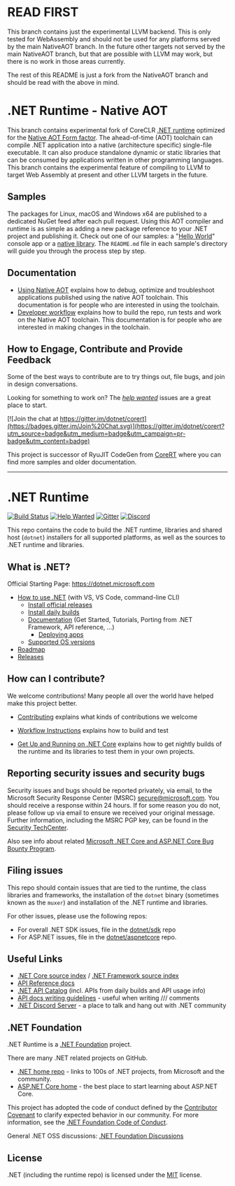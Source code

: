 # READ FIRST

This branch contains just the experimental LLVM backend.  This is only tested for WebAssembly and should not be used for any platforms served by the main NativeAOT branch.  In the future other targets not served by the main NativeAOT branch, but that are possible with LLVM may work, but there is no work in those areas currently.

The rest of this README is just a fork from the NativeAOT branch and should be read with the above in mind.

# .NET Runtime - Native AOT

This branch contains experimental fork of CoreCLR [.NET runtime](http://github.com/dotnet/runtime) optimized for the [Native AOT Form factor](https://github.com/dotnet/designs/blob/main/accepted/2020/form-factors.md#native-aot-form-factors). The ahead-of-time (AOT) toolchain can compile .NET application into a native (architecture specific) single-file executable. It can also produce standalone dynamic or static libraries that can be consumed by applications written in other programming languages.  This branch contains the experimental feature of compiling to LLVM to target Web Assembly at present and other LLVM targets in the future.

## Samples

The packages for Linux, macOS and Windows x64 are published to a dedicated NuGet feed after each pull request. Using this AOT compiler and runtime is as simple as adding a new package reference to your .NET project and publishing it. Check out one of our samples: a "[Hello World](samples/HelloWorld)" console app or a [native library](samples/NativeLibrary). The `README.md` file in each sample's directory will guide you through the process step by step.

## Documentation

- [Using Native AOT](docs/using-nativeaot/README.md) explains how to debug, optimize and troubleshoot applications published using the native AOT toolchain. This documentation is for people who are interested in using the toolchain.
- [Developer workflow](docs/workflow/building/coreclr/nativeaot.md) explains how to build the repo, run tests and work on the Native AOT toolchain. This documentation is for people who are interested in making changes in the toolchain.

## How to Engage, Contribute and Provide Feedback
Some of the best ways to contribute are to try things out, file bugs, and join in design conversations.

Looking for something to work on? The [_help wanted_](https://github.com/dotnet/runtimelab/issues?q=is%3Aissue+is%3Aopen+label%3A%22help+wanted%22++label%3Aarea-NativeAOT+) issues are a great place to start.

[![Join the chat at https://gitter.im/dotnet/corert](https://badges.gitter.im/Join%20Chat.svg)](https://gitter.im/dotnet/corert?utm_source=badge&utm_medium=badge&utm_campaign=pr-badge&utm_content=badge)

This project is successor of RyuJIT CodeGen from [CoreRT](https://github.com/dotnet/corert) where you can find more samples and older documentation.

---

# .NET Runtime
[![Build Status](https://dnceng.visualstudio.com/public/_apis/build/status/dotnet/runtime/runtime?branchName=main)](https://dnceng.visualstudio.com/public/_build/latest?definitionId=686&branchName=main)
[![Help Wanted](https://img.shields.io/github/issues/dotnet/runtime/up-for-grabs?style=flat-square&color=%232EA043&label=help%20wanted)](https://github.com/dotnet/runtime/issues?q=is%3Aissue+is%3Aopen+label%3A%22up-for-grabs%22)
[![Gitter](https://badges.gitter.im/Join%20Chat.svg)](https://gitter.im/dotnet/runtime)
[![Discord](https://img.shields.io/discord/732297728826277939?style=flat-square&label=Discord&logo=discord&logoColor=white&color=7289DA)](https://aka.ms/dotnet-discord)

This repo contains the code to build the .NET runtime, libraries and shared host (`dotnet`) installers for
all supported platforms, as well as the sources to .NET runtime and libraries.

## What is .NET?

Official Starting Page: https://dotnet.microsoft.com

* [How to use .NET](https://docs.microsoft.com/dotnet/core/get-started) (with VS, VS Code, command-line CLI)
  * [Install official releases](https://dotnet.microsoft.com/download)
  * [Install daily builds](docs/project/dogfooding.md)
  * [Documentation](https://docs.microsoft.com/dotnet/core) (Get Started, Tutorials, Porting from .NET Framework, API reference, ...)
    * [Deploying apps](https://docs.microsoft.com/dotnet/core/deploying)
  * [Supported OS versions](https://github.com/dotnet/core/blob/master/os-lifecycle-policy.md)
* [Roadmap](https://github.com/dotnet/core/blob/master/roadmap.md)
* [Releases](https://github.com/dotnet/core/tree/master/release-notes)

## How can I contribute?

We welcome contributions! Many people all over the world have helped make this project better.

* [Contributing](CONTRIBUTING.md) explains what kinds of contributions we welcome
- [Workflow Instructions](docs/workflow/README.md) explains how to build and test
* [Get Up and Running on .NET Core](docs/project/dogfooding.md) explains how to get nightly builds of the runtime and its libraries to test them in your own projects.

## Reporting security issues and security bugs

Security issues and bugs should be reported privately, via email, to the Microsoft Security Response Center (MSRC) <secure@microsoft.com>. You should receive a response within 24 hours. If for some reason you do not, please follow up via email to ensure we received your original message. Further information, including the MSRC PGP key, can be found in the [Security TechCenter](https://www.microsoft.com/msrc/faqs-report-an-issue).

Also see info about related [Microsoft .NET Core and ASP.NET Core Bug Bounty Program](https://www.microsoft.com/msrc/bounty-dot-net-core).

## Filing issues

This repo should contain issues that are tied to the runtime, the class libraries and frameworks, the installation of the `dotnet` binary (sometimes known as the `muxer`) and installation of the .NET runtime and libraries.

For other issues, please use the following repos:

- For overall .NET SDK issues, file in the [dotnet/sdk](https://github.com/dotnet/sdk) repo
- For ASP.NET issues, file in the [dotnet/aspnetcore](https://github.com/dotnet/aspnetcore) repo.

## Useful Links

* [.NET Core source index](https://source.dot.net) / [.NET Framework source index](https://referencesource.microsoft.com)
* [API Reference docs](https://docs.microsoft.com/dotnet/api)
* [.NET API Catalog](https://apisof.net) (incl. APIs from daily builds and API usage info)
* [API docs writing guidelines](https://github.com/dotnet/dotnet-api-docs/wiki) - useful when writing /// comments
* [.NET Discord Server](https://aka.ms/dotnet-discord) - a place to talk and hang out with .NET community

## .NET Foundation

.NET Runtime is a [.NET Foundation](https://www.dotnetfoundation.org/projects) project.

There are many .NET related projects on GitHub.

- [.NET home repo](https://github.com/Microsoft/dotnet) - links to 100s of .NET projects, from Microsoft and the community.
- [ASP.NET Core home](https://docs.microsoft.com/aspnet/core) - the best place to start learning about ASP.NET Core.

This project has adopted the code of conduct defined by the [Contributor Covenant](https://contributor-covenant.org) to clarify expected behavior in our community. For more information, see the [.NET Foundation Code of Conduct](https://www.dotnetfoundation.org/code-of-conduct).

General .NET OSS discussions: [.NET Foundation Discussions](https://github.com/dotnet-foundation/Home/discussions)

## License

.NET (including the runtime repo) is licensed under the [MIT](LICENSE.TXT) license.
